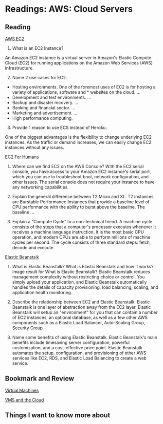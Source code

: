 Readings: AWS: Cloud Servers
============================

Reading
-------

[AWS EC2](https://aws.amazon.com/ec2/)

1. What is an EC2 Instance?

An Amazon EC2 instance is a virtual server in Amazon's Elastic Compute Cloud (EC2) for running applications on the Amazon Web Services (AWS) infrastructure.

2. Name 2 use cases for EC2.

  * Hosting environments. One of the foremost uses of EC2 is for hosting a variety of applications, software and  * websites on the cloud. ...
 *  Development and test environments. ...
 *  Backup and disaster recovery. ...
 *  Banking and financial sector. ...
 *  Marketing and advertisement. ...
 *  High performance computing.

3. Provide 1 reason to use ECS instead of Heroku.

  One of the biggest advantages is the flexibility to change underlying EC2 instances. As the traffic or demand increases, we can easily change EC2 instances without any issues.

[EC2 For Humans](https://www.youtube.com/watch?v=lZMkgOMYYIg)

1. Where can we find EC2 on the AWS Console?
    With the EC2 serial console, you have access to your Amazon EC2 instance's serial port, which you can use to troubleshoot boot, network configuration, and other issues. The serial console does not require your instance to have any networking capabilities.

2. Explain the general difference between T2 Micro and XL.
    T2 instances are Burstable Performance Instances that provide a baseline level of CPU performance with the ability to burst above the baseline. The baseline ...

3. Explain a “Compute Cycle” to a non-technical friend.
    A machine cycle consists of the steps that a computer's processor executes whenever it receives a machine language instruction. It is the most basic CPU operation, and modern CPUs are able to perform millions of machine cycles per second. The cycle consists of three standard steps: fetch, decode and execute.


[Elastic Beanstalk](https://www.youtube.com/watch?v=SrwxAScdyT0)

1. What is Elastic Beanstalk?
    What is Elastic Beanstalk and how it works?
Image result for What is Elastic Beanstalk?
Elastic Beanstalk reduces management complexity without restricting choice or control. You simply upload your application, and Elastic Beanstalk automatically handles the details of capacity provisioning, load balancing, scaling, and application health monitoring.

2. Describe the relationship between EC2 and Elastic Beanstalk.
    Elastic Beanstalk is one layer of abstraction away from the EC2 layer. Elastic Beanstalk will setup an "environment" for you that can contain a number of EC2 instances, an optional database, as well as a few other AWS components such as a Elastic Load Balancer, Auto-Scaling Group, Security Group

3. Name some benefits of using Elastic Beanstalk.
    Elastic Beanstalk's main benefits include timesaving server configuration, powerful customization, and a cost-effective price point. Elastic Beanstalk automates the setup, configuration, and provisioning of other AWS services like EC2, RDS, and Elastic Load Balancing to create a web service.

Bookmark and Review
-------------------

[Virtual Machines](https://www.youtube.com/watch?v=yIVXjl4SwVo)

[VMS and the Cloud](https://www.youtube.com/watch?v=l0DfHUWMjsU)

## Things I want to know more about